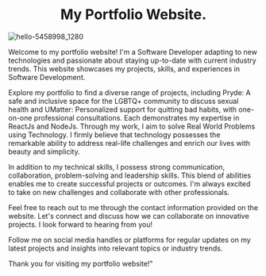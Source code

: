 <h1 align='center'>My Portfolio Website.</h1>

![hello-5458998_1280](https://github.com/i-am-SnehaChauhan/SNEHA-CHAUHAN/assets/94298791/6ed277ef-9e9c-4028-8759-58b5668a0226)



<p>Welcome to my portfolio website! I'm a Software Developer adapting to new technologies and passionate about staying up-to-date with current industry trends. This website showcases my projects, skills, and experiences in Software Development.

Explore my portfolio to find a diverse range of projects, including Pryde: A safe and inclusive space for the LGBTQ+ community to discuss sexual health and UMatter: Personalized support for quitting bad habits, with one-on-one professional consultations. Each demonstrates my expertise in ReactJs and NodeJs. Through my work, I aim to solve Real World Problems using Technology. I firmly believe that technology possesses the remarkable ability to address real-life challenges and enrich our lives with beauty and simplicity.

In addition to my technical skills, I possess strong communication, collaboration, problem-solving and leadership skills. This blend of abilities enables me to create successful projects or outcomes. I'm always excited to take on new challenges and collaborate with other professionals.

Feel free to reach out to me through the contact information provided on the website. Let's connect and discuss how we can collaborate on innovative projects. I look forward to hearing from you!

Follow me on social media handles or platforms for regular updates on my latest projects and insights into relevant topics or industry trends.

Thank you for visiting my portfolio website!"
</p>
